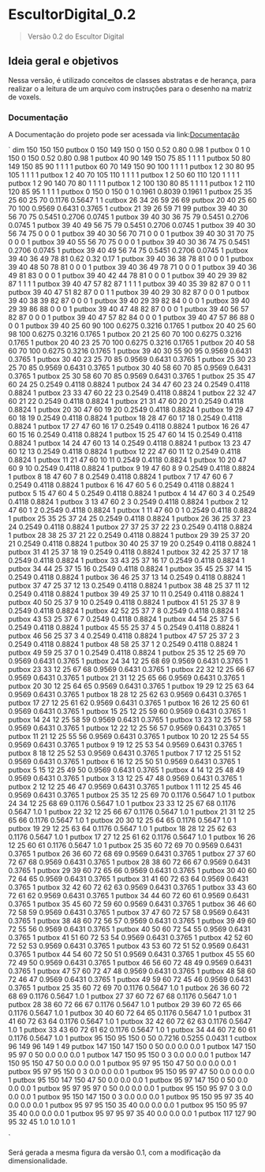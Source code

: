 # EscultorDigital_0.2

> Versão 0.2 do Escultor Digital

## Ideia geral e objetivos

Nessa versão, é utilizado conceitos de classes abstratas e de herança, para realizar o a leitura de um arquivo com instruções para o desenho na matriz de voxels.

### Documentação

A Documentação do projeto pode ser acessada via link:[Documentação](https://carlos98770.github.io/EscultorDigital_0.2/html/index.html)


`
dim 150 150 150
putbox 0 150 149 150 0 150 0.52 0.80 0.98 1
putbox 0 1 0 150 0 150 0.52 0.80 0.98 1
putbox 40 90 149 150 75 85 1 1 1 1
putbox 50 80 149 150 85 90 1 1 1 1
putbox 60 70 149 150 90 100 1 1 1 1
putbox 1 2 30 80 95 105 1 1 1 1
putbox 1 2 40 70 105 110 1 1 1 1
putbox 1 2 50 60 110 120 1 1 1 1
putbox 1 2 90 140 70 80 1 1 1 1
putbox 1 2 100 130 80 85 1 1 1 1
putbox 1 2 110 120 85 95 1 1 1 1
putbox 0 150 0 150 0 1 0.1961 0.8039 0.1961 1
putbox 25 35 25 60 25 70 0.1176 0.5647 1 1
cutbox 26 34 26 59 26 69
putbox 20 40 25 60 70 100 0.9569 0.6431 0.3765 1
cutbox 21 39 26 59 71 99
putbox 39 40 30 56 70 75 0.5451 0.2706 0.0745 1
putbox 39 40 30 36 75 79 0.5451 0.2706 0.0745 1
putbox 39 40 49 56 75 79 0.5451 0.2706 0.0745 1
putbox 39 40 30 56 74 75 0 0 0 1
putbox 39 40 30 56 70 71 0 0 0 1
putbox 39 40 30 31 70 75 0 0 0 1
putbox 39 40 55 56 70 75 0 0 0 1
putbox 39 40 30 36 74 75 0.5451 0.2706 0.0745 1
putbox 39 40 49 56 74 75 0.5451 0.2706 0.0745 1
putbox 39 40 36 49 78 81 0.62 0.32 0.17 1
putbox 39 40 36 38 78 81 0 0 0 1
putbox 39 40 48 50 78 81 0 0 0 1
putbox 39 40 36 49 78 71 0 0 0 1
putbox 39 40 36 49 81 83 0 0 0 1
putbox 39 40 42 44 78 81 0 0 0 1
putbox 39 40 29 39 82 87 1 1 1 1
putbox 39 40 47 57 82 87 1 1 1 1
putbox 39 40 35 39 82 87 0 0 1 1
putbox 39 40 47 51 82 87 0 0 1 1
putbox 39 40 29 30 82 87 0 0 0 1
putbox 39 40 38 39 82 87 0 0 0 1
putbox 39 40 29 39 82 84 0 0 0 1
putbox 39 40 29 39 86 88 0 0 0 1
putbox 39 40 47 48 82 87 0 0 0 1
putbox 39 40 56 57 82 87 0 0 0 1
putbox 39 40 47 57 82 84 0 0 0 1
putbox 39 40 47 57 86 88 0 0 0 1
putbox 39 40 25 60 90 100 0.6275 0.3216 0.1765 1
putbox 20 40 25 60 98 100 0.6275 0.3216 0.1765 1
putbox 20 21 25 60 70 100 0.6275 0.3216 0.1765 1
putbox 20 40 23 25 70 100 0.6275 0.3216 0.1765 1
putbox 20 40 58 60 70 100 0.6275 0.3216 0.1765 1
putbox 39 40 30 55 90 95 0.9569 0.6431 0.3765 1
putbox 30 40 23 25 70 85 0.9569 0.6431 0.3765 1
putbox 25 30 23 25 70 85 0.9569 0.6431 0.3765 1
putbox 30 40 58 60 70 85 0.9569 0.6431 0.3765 1
putbox 25 30 58 60 70 85 0.9569 0.6431 0.3765 1 
putbox 25 35 47 60 24 25 0.2549 0.4118 0.8824 1
putbox 24 34 47 60 23 24 0.2549 0.4118 0.8824 1
putbox 23 33 47 60 22 23 0.2549 0.4118 0.8824 1
putbox 22 32 47 60 21 22 0.2549 0.4118 0.8824 1
putbox 21 31 47 60 20 21 0.2549 0.4118 0.8824 1
putbox 20 30 47 60 19 20 0.2549 0.4118 0.8824 1
putbox 19 29 47 60 18 19 0.2549 0.4118 0.8824 1
putbox 18 28 47 60 17 18 0.2549 0.4118 0.8824 1
putbox 17 27 47 60 16 17 0.2549 0.4118 0.8824 1
putbox 16 26 47 60 15 16 0.2549 0.4118 0.8824 1
putbox 15 25 47 60 14 15 0.2549 0.4118 0.8824 1
putbox 14 24 47 60 13 14 0.2549 0.4118 0.8824 1
putbox 13 23 47 60 12 13 0.2549 0.4118 0.8824 1
putbox 12 22 47 60 11 12 0.2549 0.4118 0.8824 1
putbox 11 21 47 60 10 11 0.2549 0.4118 0.8824 1
putbox 10 20 47 60 9 10 0.2549 0.4118 0.8824 1
putbox 9 19 47 60 8 9 0.2549 0.4118 0.8824 1
putbox 8 18 47 60 7 8 0.2549 0.4118 0.8824 1
putbox 7 17 47 60 6 7 0.2549 0.4118 0.8824 1
putbox 6 16 47 60 5 6 0.2549 0.4118 0.8824 1
putbox 5 15 47 60 4 5 0.2549 0.4118 0.8824 1
putbox 4 14 47 60 3 4 0.2549 0.4118 0.8824 1
putbox 3 13 47 60 2 3 0.2549 0.4118 0.8824 1
putbox 2 12 47 60 1 2 0.2549 0.4118 0.8824 1
putbox 1 11 47 60 0 1 0.2549 0.4118 0.8824 1 
putbox 25 35 25 37 24 25 0.2549 0.4118 0.8824 1
putbox 26 36 25 37 23 24 0.2549 0.4118 0.8824 1
putbox 27 37 25 37 22 23 0.2549 0.4118 0.8824 1
putbox 28 38 25 37 21 22 0.2549 0.4118 0.8824 1
putbox 29 39 25 37 20 21 0.2549 0.4118 0.8824 1
putbox 30 40 25 37 19 20 0.2549 0.4118 0.8824 1
putbox 31 41 25 37 18 19 0.2549 0.4118 0.8824 1
putbox 32 42 25 37 17 18 0.2549 0.4118 0.8824 1
putbox 33 43 25 37 16 17 0.2549 0.4118 0.8824 1
putbox 34 44 25 37 15 16 0.2549 0.4118 0.8824 1
putbox 35 45 25 37 14 15 0.2549 0.4118 0.8824 1
putbox 36 46 25 37 13 14 0.2549 0.4118 0.8824 1
putbox 37 47 25 37 12 13 0.2549 0.4118 0.8824 1
putbox 38 48 25 37 11 12 0.2549 0.4118 0.8824 1
putbox 39 49 25 37 10 11 0.2549 0.4118 0.8824 1
putbox 40 50 25 37 9 10 0.2549 0.4118 0.8824 1
putbox 41 51 25 37 8 9 0.2549 0.4118 0.8824 1
putbox 42 52 25 37 7 8 0.2549 0.4118 0.8824 1
putbox 43 53 25 37 6 7 0.2549 0.4118 0.8824 1
putbox 44 54 25 37 5 6 0.2549 0.4118 0.8824 1
putbox 45 55 25 37 4 5 0.2549 0.4118 0.8824 1
putbox 46 56 25 37 3 4 0.2549 0.4118 0.8824 1
putbox 47 57 25 37 2 3 0.2549 0.4118 0.8824 1
putbox 48 58 25 37 1 2 0.2549 0.4118 0.8824 1
putbox 49 59 25 37 0 1 0.2549 0.4118 0.8824 1 
putbox 25 35 12 25 69 70 0.9569 0.6431 0.3765 1
putbox 24 34 12 25 68 69 0.9569 0.6431 0.3765 1
putbox 23 33 12 25 67 68 0.9569 0.6431 0.3765 1
putbox 22 32 12 25 66 67 0.9569 0.6431 0.3765 1
putbox 21 31 12 25 65 66 0.9569 0.6431 0.3765 1
putbox 20 30 12 25 64 65 0.9569 0.6431 0.3765 1
putbox 19 29 12 25 63 64 0.9569 0.6431 0.3765 1
putbox 18 28 12 25 62 63 0.9569 0.6431 0.3765 1
putbox 17 27 12 25 61 62 0.9569 0.6431 0.3765 1
putbox 16 26 12 25 60 61 0.9569 0.6431 0.3765 1 
putbox 15 25 12 25 59 60 0.9569 0.6431 0.3765 1
putbox 14 24 12 25 58 59 0.9569 0.6431 0.3765 1
putbox 13 23 12 25 57 58 0.9569 0.6431 0.3765 1
putbox 12 22 12 25 56 57 0.9569 0.6431 0.3765 1
putbox 11 21 12 25 55 56 0.9569 0.6431 0.3765 1
putbox 10 20 12 25 54 55 0.9569 0.6431 0.3765 1
putbox 9 19 12 25 53 54 0.9569 0.6431 0.3765 1
putbox 8 18 12 25 52 53 0.9569 0.6431 0.3765 1
putbox 7 17 12 25 51 52 0.9569 0.6431 0.3765 1
putbox 6 16 12 25 50 51 0.9569 0.6431 0.3765 1
putbox 5 15 12 25 49 50 0.9569 0.6431 0.3765 1
putbox 4 14 12 25 48 49 0.9569 0.6431 0.3765 1
putbox 3 13 12 25 47 48 0.9569 0.6431 0.3765 1
putbox 2 12 12 25 46 47 0.9569 0.6431 0.3765 1
putbox 1 11 12 25 45 46 0.9569 0.6431 0.3765 1
putbox 25 35 12 25 69 70 0.1176 0.5647 1.0 1
putbox 24 34 12 25 68 69 0.1176 0.5647 1.0 1
putbox 23 33 12 25 67 68 0.1176 0.5647 1.0 1
putbox 22 32 12 25 66 67 0.1176 0.5647 1.0 1
putbox 21 31 12 25 65 66 0.1176 0.5647 1.0 1
putbox 20 30 12 25 64 65 0.1176 0.5647 1.0 1
putbox 19 29 12 25 63 64 0.1176 0.5647 1.0 1
putbox 18 28 12 25 62 63 0.1176 0.5647 1.0 1
putbox 17 27 12 25 61 62 0.1176 0.5647 1.0 1
putbox 16 26 12 25 60 61 0.1176 0.5647 1.0 1 
putbox 25 35 60 72 69 70 0.9569 0.6431 0.3765 1
putbox 26 36 60 72 68 69 0.9569 0.6431 0.3765 1
putbox 27 37 60 72 67 68 0.9569 0.6431 0.3765 1
putbox 28 38 60 72 66 67 0.9569 0.6431 0.3765 1
putbox 29 39 60 72 65 66 0.9569 0.6431 0.3765 1
putbox 30 40 60 72 64 65 0.9569 0.6431 0.3765 1
putbox 31 41 60 72 63 64 0.9569 0.6431 0.3765 1
putbox 32 42 60 72 62 63 0.9569 0.6431 0.3765 1
putbox 33 43 60 72 61 62 0.9569 0.6431 0.3765 1
putbox 34 44 60 72 60 61 0.9569 0.6431 0.3765 1 
putbox 35 45 60 72 59 60 0.9569 0.6431 0.3765 1
putbox 36 46 60 72 58 59 0.9569 0.6431 0.3765 1
putbox 37 47 60 72 57 58 0.9569 0.6431 0.3765 1
putbox 38 48 60 72 56 57 0.9569 0.6431 0.3765 1 
putbox 39 49 60 72 55 56 0.9569 0.6431 0.3765 1
putbox 40 50 60 72 54 55 0.9569 0.6431 0.3765 1
putbox 41 51 60 72 53 54 0.9569 0.6431 0.3765 1
putbox 42 52 60 72 52 53 0.9569 0.6431 0.3765 1
putbox 43 53 60 72 51 52 0.9569 0.6431 0.3765 1
putbox 44 54 60 72 50 51 0.9569 0.6431 0.3765 1
putbox 45 55 60 72 49 50 0.9569 0.6431 0.3765 1
putbox 46 56 60 72 48 49 0.9569 0.6431 0.3765 1
putbox 47 57 60 72 47 48 0.9569 0.6431 0.3765 1
putbox 48 58 60 72 46 47 0.9569 0.6431 0.3765 1
putbox 49 59 60 72 45 46 0.9569 0.6431 0.3765 1
putbox 25 35 60 72 69 70 0.1176 0.5647 1.0 1
putbox 26 36 60 72 68 69 0.1176 0.5647 1.0 1
putbox 27 37 60 72 67 68 0.1176 0.5647 1.0 1
putbox 28 38 60 72 66 67 0.1176 0.5647 1.0 1
putbox 29 39 60 72 65 66 0.1176 0.5647 1.0 1
putbox 30 40 60 72 64 65 0.1176 0.5647 1.0 1
putbox 31 41 60 72 63 64 0.1176 0.5647 1.0 1
putbox 32 42 60 72 62 63 0.1176 0.5647 1.0 1
putbox 33 43 60 72 61 62 0.1176 0.5647 1.0 1
putbox 34 44 60 72 60 61 0.1176 0.5647 1.0 1
putbox 95 150 95 150 0 50 0.7216 0.5255 0.0431 1
cutbox 96 149 96 149 1 49 
putbox 147 150 147 150 0 50 0.0 0.0 0.0 1
putbox 147 150 95 97 0 50 0.0 0.0 0.0 1
putbox 147 150 95 150 0 3 0.0 0.0 0.0 1
putbox 147 150 95 150 47 50 0.0 0.0 0.0 1
putbox 95 97 95 150 47 50 0.0 0.0 0.0 1
putbox 95 97 95 150 0 3 0.0 0.0 0.0 1
putbox 95 150 95 97 47 50 0.0 0.0 0.0 1
putbox 95 150 147 150 47 50 0.0 0.0 0.0 1
putbox 95 97 147 150 0 50 0.0 0.0 0.0 1
putbox 95 97 95 97 0 50 0.0 0.0 0.0 1
putbox 95 150 95 97 0 3 0.0 0.0 0.0 1
putbox 95 150 147 150 0 3 0.0 0.0 0.0 1
putbox 95 150 95 97 35 40 0.0 0.0 0.0 1
putbox 95 97 95 150 35 40 0.0 0.0 0.0 1
putbox 95 150 95 97 35 40 0.0 0.0 0.0 1
putbox 95 97 95 97 35 40 0.0 0.0 0.0 1
putbox 117 127 90 95 32 45 1.0 1.0 1.0 1

`

Será gerada a mesma figura da versão 0.1, com a modificação da dimensionalidade.